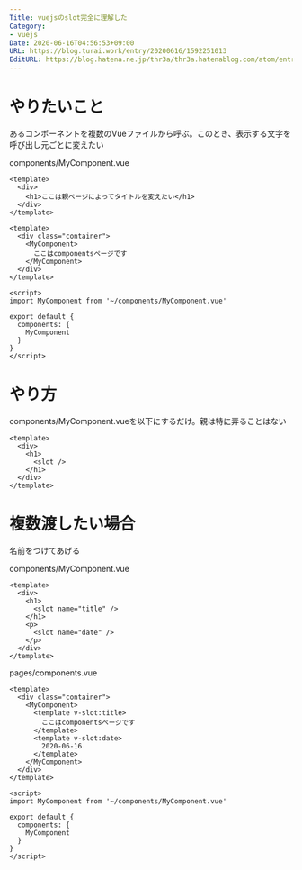 ```yaml
---
Title: vuejsのslot完全に理解した
Category:
- vuejs
Date: 2020-06-16T04:56:53+09:00
URL: https://blog.turai.work/entry/20200616/1592251013
EditURL: https://blog.hatena.ne.jp/thr3a/thr3a.hatenablog.com/atom/entry/26006613585642295
---
```


# やりたいこと

あるコンポーネントを複数のVueファイルから呼ぶ。このとき、表示する文字を呼び出し元ごとに変えたい


components/MyComponent.vue

```
<template>
  <div>
    <h1>ここは親ページによってタイトルを変えたい</h1>
  </div>
</template>
```

```
<template>
  <div class="container">
    <MyComponent>
      ここはcomponentsページです
    </MyComponent>
  </div>
</template>

<script>
import MyComponent from '~/components/MyComponent.vue'

export default {
  components: {
    MyComponent
  }
}
</script>
```

# やり方

components/MyComponent.vueを以下にするだけ。親は特に弄ることはない

```
<template>
  <div>
    <h1>
      <slot />
    </h1>
  </div>
</template>
```

# 複数渡したい場合

名前をつけてあげる

components/MyComponent.vue

```
<template>
  <div>
    <h1>
      <slot name="title" />
    </h1>
    <p>
      <slot name="date" />
    </p>
  </div>
</template>
```

pages/components.vue

```
<template>
  <div class="container">
    <MyComponent>
      <template v-slot:title>
        ここはcomponentsページです
      </template>
      <template v-slot:date>
        2020-06-16
      </template>
    </MyComponent>
  </div>
</template>

<script>
import MyComponent from '~/components/MyComponent.vue'

export default {
  components: {
    MyComponent
  }
}
</script>
```

